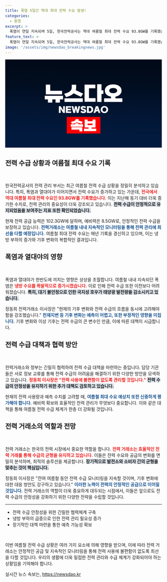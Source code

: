 ```yaml
---
title: 폭염 5일간 역대 최대 전력 수요 발생!
categories:
  - 환경
excerpt: >
  폭염이 연일 지속되며 5일, 한국전력공사는 역대 여름철 최대 전력 수요 93.8GW를 기록했습니다. 안정적인 전력 공급에도 불구하고, 이상 기후에 따른 불안 요소가 남아있습니다. 여름철 전력 수급 대책은 계속됩니다!
feature_text: >
  폭염이 연일 지속되며 5일, 한국전력공사는 역대 여름철 최대 전력 수요 93.8GW를 기록했습니다. 안정적인 전력 공급에도 불구하고, 이상 기후에 따른 불안 요소가 남아있습니다. 여름철 전력 수급 대책은 계속됩니다!
image: '/assets/img/newsdao_breakingnews.jpg'
---
```


<p><img src="/assets/img/newsdao_breakingnews.jpg" alt="implanttips 속보" /></p>

<h2 data-ke-size="size26">전력 수급 상황과 여름철 최대 수요 기록</h2>  

<p data-ke-size="size16">&nbsp;</p>  

<p>한국전력공사의 전력 관리 부서는 최근 여름철 전력 수급 상황을 정밀히 분석하고 있습니다. 특히, 폭염과 열대야가 이어지면서 전력 수요가 증가하고 있는 가운데, <b><span style="color: #ee2323;">전국에서 역대 여름철 최대 전력 수요인 93.8GW를 기록했습니다.</span></b> 이는 지난해 동기 대비 더욱 증가한 수치로, 전력 관리의 중요성이 더욱 강조되고 있습니다. <b><span style="background-color: #21538527;">전력 수급이 안정적으로 유지되었음을 보여주는 지표 또한 확인되었습니다.</span></b>   </p>

<p>현재 전력 공급 능력은 102.3GW에 달하며, 예비력은 8.5GW로, 안정적인 전력 수급을 보장하고 있습니다. <b><span style="color: #1a5490;">전력거래소는 여름철 내내 지속적인 모니터링을 통해 전력 관리에 최선을 다할 예정입니다.</span></b> 여름철 최대 전력 수요는 매년 기록을 경신하고 있으며, 이는 냉방 부하의 증가와 기후 변화의 복합적인 결과입니다.   </p>

<h2 data-ke-size="size26">폭염과 열대야의 영향</h2>  

<p data-ke-size="size16">&nbsp;</p>  

<p>폭염과 열대야가 한반도에 끼치는 영향은 상상을 초월합니다. 여름철 내내 지속되던 폭염은 <b><span style="color: #ee2323;">냉방 수요를 폭발적으로 증가시켰습니다.</span></b> 이로 인해 전력 수급 또한 이전보다 어려워졌습니다. <b><span style="background-color: #21538527;">특히, 대기 불안정으로 인한 국지성 호우가 태양광 발전량을 감소시키고 있습니다.</span></b>   </p>

<p>정동희 전력거래소 이사장은 "현재의 기후 변화와 전력 수급의 흐름을 동시에 고려해야 함을 강조했습니다." <b><span style="color: #1a5490;">천재지변 등 기후 변화는 예측이 어렵고, 또한 부정적인 영향을 미칩니다.</span></b> 기후 변화와 이상 기후는 전력 수급의 큰 변수인 만큼, 이에 따른 대책이 시급합니다.   </p>

<h2 data-ke-size="size26">전력 수급 대책과 협력 방안</h2>  

<p data-ke-size="size16">&nbsp;</p>  

<p>전력거래소와 정부는 긴밀히 협력하여 전력 수급 대책을 마련하는 중입니다. 담당 기관들은 서로 정보 교류를 통해 전력 수급의 어려움을 해결하기 위한 다양한 방안을 모색하고 있습니다. <b><span style="color: #ee2323;">정동희 이사장은 "전력 사용에 불편함이 없도록 관리할 것입니다."</span></b> <b><span style="background-color: #21538527;">전력 수급의 안정성을 유지하기 위한 추가 대책도 검토하고 있습니다.</span></b>   </p>

<p>현재의 전력 사용량과 예측 수치를 고려할 때, <b><span style="color: #1a5490;">여름철 최대 수요 예상치 또한 신중하게 평가해야 합니다.</span></b> 예비력 확보와 효율적인 전력 관리가 무엇보다 중요합니다. 이와 같은 대책을 통해 여름철 전력 수급 체계가 한층 더 강화될 것입니다.   </p>

<h2 data-ke-size="size26">전력 거래소의 역할과 전망</h2>  

<p data-ke-size="size16">&nbsp;</p>  

<p>전력 거래소는 한국의 전력 시장에서 중요한 역할을 합니다. <b><span style="color: #ee2323;">전력 거래소는 효율적인 전력 거래를 통해 수급의 균형을 유지하고 있습니다.</span></b> 이들은 전력 수요와 공급의 변화를 면밀히 분석하며, 최적의 솔루션을 제공합니다. <b><span style="background-color: #21538527;">장기적으로 발전소와 소비자 간의 균형을 맞추는 것이 핵심입니다.</span></b>   </p>

<p>정동희 이사장은 "잔여 여름철 동안 전력 수급 모니터링을 지속할 것이며, 기후 변화에 대한 대응 방안도 강구하고 있습니다." <b><span style="color: #1a5490;">이러한 노력이 전력의 안정적인 공급으로 이어질 것입니다.</span></b> 전력 거래소의 역할이 더욱 중요하게 대두되는 시점에서, 이들은 앞으로도 전력 수급의 안정성을 강화하기 위한 다양한 전략을 수립할 것입니다.   </p>

<hr>  

<ul>  
<li>전력 수급 안정성을 위한 긴밀한 협력체계 구축</li>  
<li>냉방 부하의 급증으로 인한 전력 관리 필요성 증가</li>  
<li>장기적인 대책 마련을 통한 예측 가능성 확보</li>  
</ul>  

<p data-ke-size="size16">&nbsp;</p>  

<p>이번 여름철 전력 수급 상황은 여러 가지 요소에 의해 영향을 받으며, 이에 따라 전력 거래소는 안정적인 공급 및 지속적인 모니터링을 통해 전력 사용에 불편함이 없도록 최선을 다할 것입니다. 우리의 생활에 더욱 밀접한 전력 관리와 수급 체계가 강화되어야 하는 상황임을 기억해야 합니다.</p>
실시간 뉴스 속보는, <a href="https://newsdao.kr" rel="dofollow">https://newsdao.kr</a>


